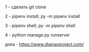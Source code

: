 1 - сделать git clone

2 - pipenv install; py -m pipenv install 

3 - pipenv shell; py -m pipenv shell

4 - python manage.py runserver

дока - https://www.djangoproject.com/